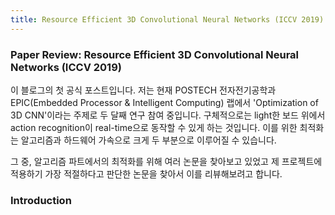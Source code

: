 ```yaml
---
title: Resource Efficient 3D Convolutional Neural Networks (ICCV 2019)
---
```


### Paper Review: Resource Efficient 3D Convolutional Neural Networks (ICCV 2019)

 이 블로그의 첫 공식 포스트입니다. 저는 현재 POSTECH 전자전기공학과 EPIC(Embedded Processor & Intelligent Computing) 랩에서
 'Optimization of 3D CNN'이라는 주제로 두 달째 연구 참여 중입니다. 구체적으로는 light한 보드 위에서 action recognition이 
 real-time으로 동작할 수 있게 하는 것입니다. 이를 위한 최적화는 알고리즘과 하드웨어 가속으로 크게 두 부분으로 이루어질 수 있습니다.
 
 그 중, 알고리즘 파트에서의 최적화를 위해 여러 논문을 찾아보고 있었고 제 프로젝트에 적용하기 가장 적절하다고 판단한 논문을 찾아서 이를 
리뷰해보려고 합니다.

### Introduction

